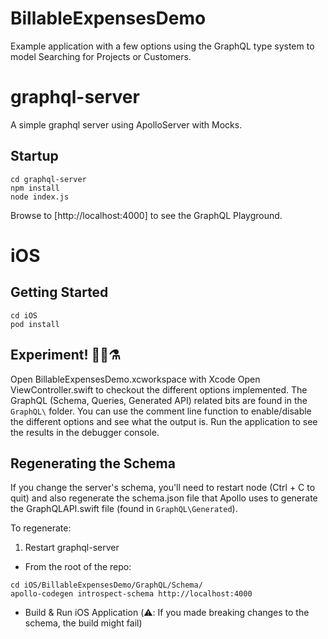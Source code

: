 # BillableExpensesDemo

Example application with a few options using the GraphQL type system to model Searching for Projects or Customers.

# graphql-server

A simple graphql server using ApolloServer with Mocks.

## Startup
```
cd graphql-server
npm install
node index.js
```

Browse to [http://localhost:4000] to see the GraphQL Playground.

# iOS

## Getting Started

```
cd iOS
pod install
```

## Experiment! 🔬🔭⚗️
Open BillableExpensesDemo.xcworkspace with Xcode
Open ViewController.swift to checkout the different options implemented.  The GraphQL (Schema, Queries, Generated API) related bits are found in the `GraphQL\` folder.
You can use the comment line function to enable/disable the different options and see what the output is.
Run the application to see the results in the debugger console.

## Regenerating the Schema
If you change the server's schema, you'll need to restart node (Ctrl + C to quit) and also regenerate the schema.json file that Apollo uses to generate the GraphQLAPI.swift file (found in `GraphQL\Generated`).

To regenerate:
1. Restart graphql-server
* From the root of the repo:
```
cd iOS/BillableExpensesDemo/GraphQL/Schema/
apollo-codegen introspect-schema http://localhost:4000
```
* Build & Run iOS Application (⚠️: If you made breaking changes to the schema, the build might fail)
